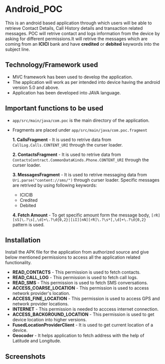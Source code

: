 # Android_POC

This is an android based application through which users will be able to retrieve Contact Details, Call History details and transaction related messages. POC will retrive contact and logs information from the device by asking for different permissions.It will retrive the messages which are coming from an **ICICI** bank and have **credited** or **debited** keywords into the subject line. 

## Technology/Framework used
 
- MVC framework has been used to develop the application.
- The application will work as per intended into device having the android version 5.0 and above. 
- Application has been developed into JAVA language. 

## Important functions to be used 
  
- ```app/src/main/java/com.poc``` is the main directory of the application. 
- Fragments are placed under ```app/src/main/java/com.poc.fragment```
  
  **1. CallsFragment** - It is used to retrive data from ```CallLog.Calls.CONTENT_URI``` through the curser loader.

  **2. ContactsFragment** - It is used to retrive data from ```ContactsContract.CommonDataKinds.Phone.CONTENT_URI``` through the curser loader.

  **3. MessagesFragment** -  It is used to retrive messaging data from ```Uri.parse("content://sms/")``` through curser loader. Specific messages are retrived by using following       keywords:
     - ICICIB 
     - Credited
     - Debited 

  **4. Fetch Amount** - To get specific amount form the message body, ```[rR][sS]\.?\s[,\d]+\.?\d{0,2}|[iI][nN][rR]\.?\s*[,\d]+\.?\d{0,2}``` pattern is used. 
      
## Installation

Install the APK file for the application from authorized source and give below mentioned permissions to access all the application related functionality. 

- **READ_CONTACTS** - This permission is used to fetch contacts.
- **READ_CALL_LOG** - This permission is used to fetch call logs.
- **READ_SMS** - This permission is used to fetch SMS conversations.
- **ACCESS_COARSE_LOCATION** - This permission is used to access network provider's location. 
- **ACCESS_FINE_LOCATION** - This permission is used to access GPS and network provider locations. 
- **INTERNET** - This permission is needed to acccess internet connection. 
- **ACCESS_BACKGROUND_LOCATION** - This permission is used to get device location into higher versions. 
- **FusedLocationProviderClient** - It is used to get current location of a device. 
- **Geocoder** - It helps application to fetch address with the help of Latitude and Longitude. 

## Screenshots
